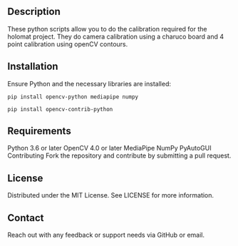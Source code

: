 ## Description

These python scripts allow you to do the calibration required for the holomat project. They do camera calibration using a charuco board and 4 point calibration using openCV contours.

## Installation

Ensure Python and the necessary libraries are installed:

```
pip install opencv-python mediapipe numpy
```

```
pip install opencv-contrib-python
```

## Requirements

Python 3.6 or later
OpenCV 4.0 or later
MediaPipe
NumPy
PyAutoGUI
Contributing
Fork the repository and contribute by submitting a pull request.

## License

Distributed under the MIT License. See LICENSE for more information.

## Contact

Reach out with any feedback or support needs via GitHub or email.
